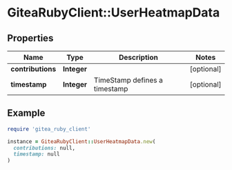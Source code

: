 # GiteaRubyClient::UserHeatmapData

## Properties

| Name | Type | Description | Notes |
| ---- | ---- | ----------- | ----- |
| **contributions** | **Integer** |  | [optional] |
| **timestamp** | **Integer** | TimeStamp defines a timestamp | [optional] |

## Example

```ruby
require 'gitea_ruby_client'

instance = GiteaRubyClient::UserHeatmapData.new(
  contributions: null,
  timestamp: null
)
```

